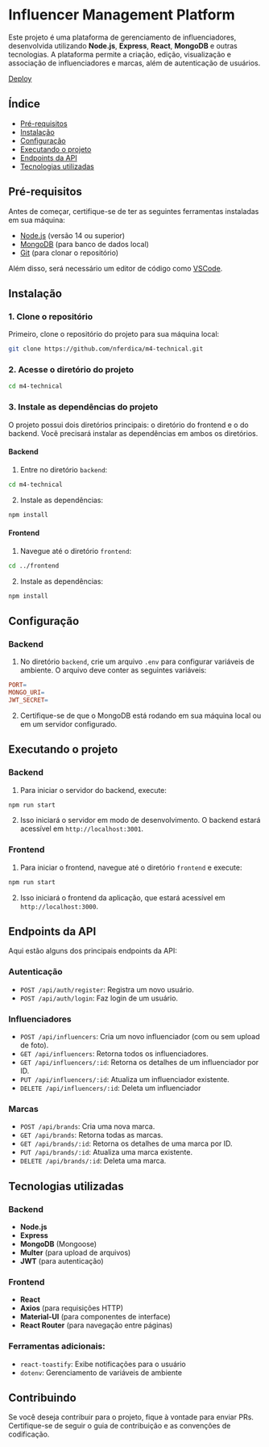 # Influencer Management Platform

Este projeto é uma plataforma de gerenciamento de influenciadores, desenvolvida utilizando **Node.js**, **Express**, **React**, **MongoDB** e outras tecnologias. A plataforma permite a criação, edição, visualização e associação de influenciadores e marcas, além de autenticação de usuários.

[Deploy](https://agency.nferdica.com)

## Índice
- [Pré-requisitos](#pré-requisitos)
- [Instalação](#instalação)
- [Configuração](#configuração)
- [Executando o projeto](#executando-o-projeto)
- [Endpoints da API](#endpoints-da-api)
- [Tecnologias utilizadas](#tecnologias-utilizadas)

## Pré-requisitos

Antes de começar, certifique-se de ter as seguintes ferramentas instaladas em sua máquina:

- [Node.js](https://nodejs.org/en/) (versão 14 ou superior)
- [MongoDB](https://www.mongodb.com/try/download/community) (para banco de dados local)
- [Git](https://git-scm.com/) (para clonar o repositório)

Além disso, será necessário um editor de código como [VSCode](https://code.visualstudio.com/).

## Instalação

### 1. Clone o repositório

Primeiro, clone o repositório do projeto para sua máquina local:

```bash
git clone https://github.com/nferdica/m4-technical.git
```

### 2. Acesse o diretório do projeto

```bash
cd m4-technical
```

### 3. Instale as dependências do projeto

O projeto possui dois diretórios principais: o diretório do frontend e o do backend. Você precisará instalar as dependências em ambos os diretórios.

#### Backend

1. Entre no diretório `backend`:

```bash
cd m4-technical
```

2. Instale as dependências:

```bash
npm install
```

#### Frontend

1. Navegue até o diretório `frontend`:

```bash
cd ../frontend
```

2. Instale as dependências:

```bash
npm install
```

## Configuração

### Backend

1. No diretório `backend`, crie um arquivo `.env` para configurar variáveis de ambiente. O arquivo deve conter as seguintes variáveis:

```makefile
PORT=
MONGO_URI=
JWT_SECRET=
```

2. Certifique-se de que o MongoDB está rodando em sua máquina local ou em um servidor configurado.

## Executando o projeto

### Backend

1. Para iniciar o servidor do backend, execute:

```bash
npm run start
```

2. Isso iniciará o servidor em modo de desenvolvimento. O backend estará acessível em `http://localhost:3001`.

### Frontend

1. Para iniciar o frontend, navegue até o diretório `frontend` e execute:

```bash
npm run start
```

2. Isso iniciará o frontend da aplicação, que estará acessível em `http://localhost:3000`.

## Endpoints da API

Aqui estão alguns dos principais endpoints da API:

### Autenticação

- `POST /api/auth/register`: Registra um novo usuário.
- `POST /api/auth/login`: Faz login de um usuário.

### Influenciadores

- `POST /api/influencers`: Cria um novo influenciador (com ou sem upload de foto).
- `GET /api/influencers`: Retorna todos os influenciadores.
- `GET /api/influencers/:id`: Retorna os detalhes de um influenciador por ID.
- `PUT /api/influencers/:id`: Atualiza um influenciador existente.
- `DELETE /api/influencers/:id`: Deleta um influenciador

### Marcas

- `POST /api/brands`: Cria uma nova marca.
- `GET /api/brands`: Retorna todas as marcas.
- `GET /api/brands/:id`: Retorna os detalhes de uma marca por ID.
- `PUT /api/brands/:id`: Atualiza uma marca existente.
- `DELETE /api/brands/:id`: Deleta uma marca.

## Tecnologias utilizadas

### Backend

- **Node.js**
- **Express**
- **MongoDB** (Mongoose)
- **Multer** (para upload de arquivos)
- **JWT** (para autenticação)

### Frontend

- **React**
- **Axios** (para requisições HTTP)
- **Material-UI** (para componentes de interface)
- **React Router** (para navegação entre páginas)

### Ferramentas adicionais:

- `react-toastify`: Exibe notificações para o usuário
- `dotenv`: Gerenciamento de variáveis de ambiente

## Contribuindo

Se você deseja contribuir para o projeto, fique à vontade para enviar PRs. Certifique-se de seguir o guia de contribuição e as convenções de codificação.
